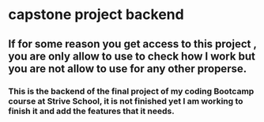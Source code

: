 # capstone project backend

## If for some reason you get access to this project , you are only allow to use to check how I work but you are not allow to use for any other properse.

### This is the backend of the final project of my coding Bootcamp course at Strive School, it is not finished yet I am working to finish it and add the features that it needs.


 
